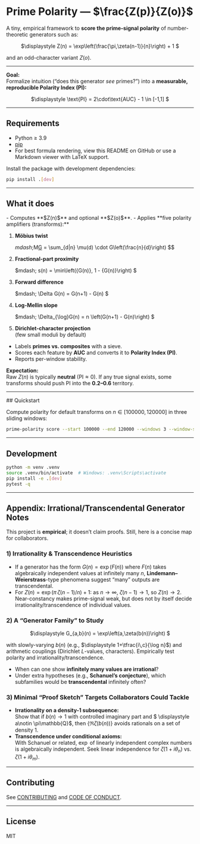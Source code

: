 # Prime Polarity &mdash; $\frac{Z(p)}{Z(o)}$

A tiny, empirical framework to **score the prime-signal polarity** of number-theoretic generators such as:

<div align="center">

$\displaystyle
Z(n) = \exp\left(\frac{\pi\,\zeta(n-1)}{n}\right) + 1
$

</div>

and an odd-character variant $Z(o)$.

---

**Goal:**  
Formalize intuition (“does this generator *see* primes?”) into a **measurable, reproducible Polarity Index (PI):**

<div align="center">

$\displaystyle
\text{PI} = 2\cdot\text{AUC} - 1 \in [-1,1]
$

</div>

---

## Requirements

- Python $\geq$ 3.9
- [pip](https://pip.pypa.io/en/stable/)
- For best formula rendering, view this README on GitHub or use a Markdown viewer with LaTeX support.

Install the package with development dependencies:

```bash
pip install .[dev]
```

---

## What it does
<div>
- Computes **$Z(n)$** and optional **$Z(o)$**.
- Applies **five polarity amplifiers (transforms):**

  1. **Möbius twist**
     
     $mdash;$M[G](n) = \sum_{d|n} \mu(d) \cdot G\left(\frac{n}{d}\right)
     $$
  2. **Fractional-part proximity**
     
     $mdash;
     s(n) = \min\left(\{G(n)\}, 1 - \{G(n)\}\right)
     $
  3. **Forward difference**
     
     $mdash;
     \Delta G(n) = G(n+1) - G(n)
     $
  4. **Log-Mellin slope**
     
     $mdash;
     \Delta_{\log}G(n) = n \left(G(n+1) - G(n)\right)
     $
  5. **Dirichlet-character projection**  
     (few small moduli by default)
     
- Labels **primes vs. composites** with a sieve.
- Scores each feature by **AUC** and converts it to **Polarity Index (PI)**.
- Reports per-window stability.

**Expectation:**  
Raw $Z(n)$ is typically **neutral** ($\text{PI} \approx 0$). If any true signal exists, some transforms should push PI into the **0.2–0.6** territory.

---
</div>
## Quickstart

Compute polarity for default transforms on $n \in [100000, 120000]$ in three sliding windows:

```bash
prime-polarity score --start 100000 --end 120000 --windows 3 --window-size 5000
```

---

## Development

```bash
python -m venv .venv
source .venv/bin/activate  # Windows: .venv\Scripts\activate
pip install -e .[dev]
pytest -q
```

---

## Appendix: Irrational/Transcendental Generator Notes

This project is **empirical**; it doesn’t claim proofs. Still, here is a concise map for collaborators.

### 1) Irrationality & Transcendence Heuristics

- If a generator has the form $\displaystyle G(n)=\exp(F(n))$ where $\displaystyle F(n)$ takes algebraically independent values at infinitely many $n$, **Lindemann–Weierstrass**-type phenomena suggest “many” outputs are transcendental.
- For $\displaystyle Z(n)=\exp(\pi\,\zeta(n-1)/n)+1$: as $\displaystyle n\to\infty$, $\displaystyle \zeta(n-1)\to 1$, so $Z(n)\to 2$. Near-constancy makes prime-signal weak, but does not by itself decide irrationality/transcendence of individual values.

### 2) A “Generator Family” to Study

<div align="center">

$\displaystyle
G_{a,b}(n) = \exp\left(a\,\zeta(b(n))\right)
$

</div>

with slowly-varying $\displaystyle b(n)$ (e.g., $\displaystyle 1+\tfrac{i\,c}{\log n}$) and arithmetic couplings (Dirichlet $\displaystyle L$-values, characters). Empirically test polarity and irrationality/transcendence.

- When can one show **infinitely many values are irrational**?
- Under extra hypotheses (e.g., **Schanuel’s conjecture**), which subfamilies would be **transcendental** infinitely often?

### 3) Minimal “Proof Sketch” Targets Collaborators Could Tackle

- **Irrationality on a density-1 subsequence:**  
  Show that if $b(n)\to 1$ with controlled imaginary part and $ \displaystyle a\notin \pi\mathbb{Q}$, then $\{\Re \zeta(b(n))\}$ avoids rationals on a set of density 1.
- **Transcendence under conditional axioms:**  
  With Schanuel or related, $\exp$ of linearly independent complex numbers is algebraically independent. Seek linear independence for $\displaystyle \zeta(1+i\theta_n)$ vs. $\zeta(1+i\theta_m)$.

---

## Contributing

See [CONTRIBUTING](CONTRIBUTING.md) and [CODE OF CONDUCT](CODE_OF_CONDUCT.md).

---

## License

MIT
